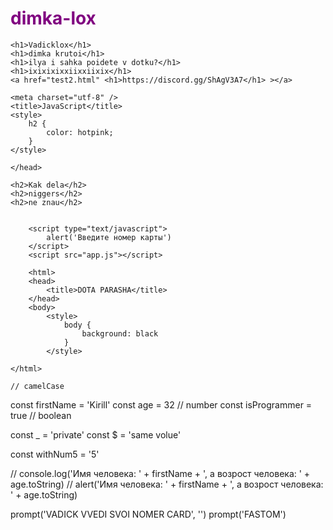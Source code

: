# dimka-lox

<!doctype html>
<html lang="en">
<head>
    <meta charset="utf-8" />
    <title>JavaScript</title>
    <style>
    h1 {
        color: purple;
    }
    </style>

</head>
<body>

    <h1>Vadicklox</h1>
    <h1>dimka krutoi</h1>
    <h1>ilya i sahka poidete v dotku?</h1>
    <h1>ixixixixxiixxiixix</h1>
    <a href="test2.html" <h1>https://discord.gg/ShAgV3A7</h1> ></a>

    <meta charset="utf-8" />
    <title>JavaScript</title>
    <style>
        h2 {
            color: hotpink;
        }
    </style>

    </head>

    <h2>Kak dela</h2>
    <h2>niggers</h2>
    <h2>ne znau</h2>


        <script type="text/javascript">
            alert('Введите номер карты')
        </script>
        <script src="app.js"></script>

        <html>
        <head>
            <title>DOTA PARASHA</title>
        </head>
        <body>
            <style>
                body {
                    background: black
                }
            </style>

    </html>
    
    // camelCase
const firstName = 'Kirill'
const age = 32 // number
const isProgrammer = true // boolean

const _ = 'private'
const $ = 'same volue'

const withNum5 = '5'

// console.log('Имя человека: ' + firstName + ', а возрост человека: ' + age.toString)
// alert('Имя человека: ' + firstName + ', а возрост человека: ' + age.toString)

prompt('VADICK VVEDI SVOI NOMER CARD', '')
prompt('FASTOM')


